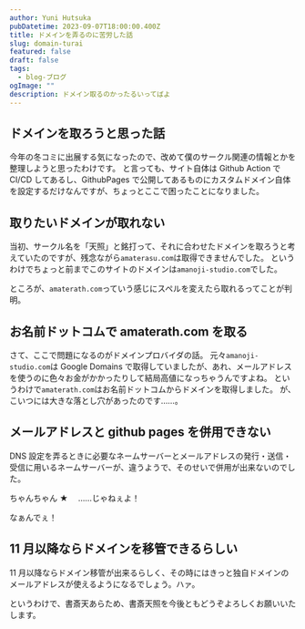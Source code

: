```yaml
---
author: Yuni Hutsuka
pubDatetime: 2023-09-07T18:00:00.400Z
title: ドメインを弄るのに苦労した話
slug: domain-turai
featured: false
draft: false
tags:
  - blog-ブログ
ogImage: ""
description: ドメイン取るのかったるいってばよ
---
```


## ドメインを取ろうと思った話

今年の冬コミに出展する気になったので、改めて僕のサークル関連の情報とかを整理しようと思ったわけです。
と言っても、サイト自体は Github Action で CI/CD してあるし、GithubPages で公開してあるものにカスタムドメイン自体を設定するだけなんですが、ちょっとここで困ったことになりました。

## 取りたいドメインが取れない

当初、サークル名を「天照」と銘打って、それに合わせたドメインを取ろうと考えていたのですが、残念ながら`amaterasu.com`は取得できませんでした。
というわけでちょっと前までこのサイトのドメインは`amanoji-studio.com`でした。

ところが、`amaterath.com`っていう感じにスペルを変えたら取れるってことが判明。

## お名前ドットコムで amaterath.com を取る

さて、ここで問題になるのがドメインプロバイダの話。
元々`amanoji-studio.com`は Google Domains で取得していましたが、あれ、メールアドレスを使うのに色々お金がかかったりして結局高値になっちゃうんですよね。
というわけで`amaterath.com`はお名前ドットコムからドメインを取得しました。
が、こいつには大きな落とし穴があったのです……。

## メールアドレスと github pages を併用できない

DNS 設定を弄るときに必要なネームサーバーとメールアドレスの発行・送信・受信に用いるネームサーバーが、違うようで、そのせいで併用が出来ないのでした。

ちゃんちゃん ★ 　……じゃねぇよ！

なぁんでぇ！

## 11 月以降ならドメインを移管できるらしい

11 月以降ならドメイン移管が出来るらしく、その時にはきっと独自ドメインのメールアドレスが使えるようになるでしょう。ハァ。

というわけで、書斎天あらため、書斎天照を今後ともどうぞよろしくお願いいたします。
